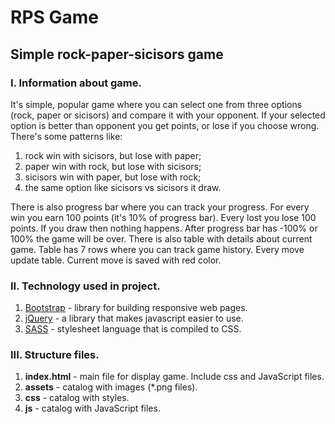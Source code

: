 # RPS Game
## Simple rock-paper-sicisors game

### I. Information about game.
It's simple, popular game where you can select one from three options (rock, paper or sicisors) and compare it with your opponent. If your selected option is better than opponent you get points, or lose if you choose wrong. There's some patterns like: 
1. rock win with sicisors, but lose with paper;
2. paper win with rock, but lose with sicisors;
3. sicisors win with paper, but lose with rock;
4. the same option like sicisors vs sicisors it draw.

There is also progress bar where you can track your progress. For every win you earn 100 points (it's 10% of progress bar). Every lost you lose 100 points. If you draw then nothing happens. After progress bar has -100% or 100% the game will be over.
There is also table with details about current game. Table has 7 rows where you can track game history. Every move update table. Current move is saved with red color. 

### II. Technology used in project.
1. [Bootstrap](https://getbootstrap.com/) - library for building responsive web pages.
2. [jQuery](https://jquery.com/) - a library that makes javascript easier to use.
3. [SASS](https://sass-lang.com/) - stylesheet language that is compiled to CSS.

### III. Structure files.
1. **index.html** - main file for display game. Include css and JavaScript files.
2. **assets** - catalog with images (*.png files).
3. **css** - catalog with styles.
5. **js** - catalog with JavaScript files.
